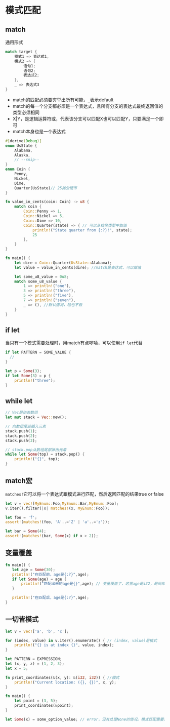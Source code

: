 # 模式匹配

## match

通用形式
```rust
match target {
    模式1 => 表达式1,
    模式2 => {
        语句1;
        语句2;
        表达式2;
    },
    _ => 表达式3
}
```

- match的匹配必须要穷举出所有可能，`_`表示default
- match的每一个分支都必须是一个表达式，且所有分支的表达式最终返回值的类型必须相同
- X|Y，是逻辑运算符或，代表该分支可以匹配X也可以匹配Y，只要满足一个即可
- match本身也是一个表达式



```rust
#[derive(Debug)]
enum UsState {
    Alabama,
    Alaska,
    // --snip--
}
enum Coin {
    Penny,
    Nickel,
    Dime,
    Quarter(UsState)// 25美分硬币
}

fn value_in_cents(coin: Coin) -> u8 {
    match coin {
        Coin::Penny => 1,
        Coin::Nickel => 5,
        Coin::Dime => 10,
        Coin::Quarter(state) => { // 可以从枚举类型中取值
            println!("State quarter from {:?}!", state);
            25
        },
    }
}

fn main() {
    let dire = Coin::Quarter(UsState::Alabama);
    let value = value_in_cents(dire); //match是表达式，可以赋值

    let some_u8_value = 0u8;
    match some_u8_value {
        1 => println!("one"),
        3 => println!("three"),
        5 => println!("five"),
        7 => println!("seven"),
        _ => (), //默认情况，啥也不做
    }
}
```

## if let

当只有一个模式需要处理时，用match有点啰嗦，可以使用`if let`代替

```rust
if let PATTERN = SOME_VALUE {
  //
}
```

```rust
let p = Some(3);
if let Some(3) = p {
    println!("three");
}
```

## while let

```rust
// Vec是动态数组
let mut stack = Vec::new();

// 向数组尾部插入元素
stack.push(1);
stack.push(2);
stack.push(3);

// stack.pop从数组尾部弹出元素
while let Some(top) = stack.pop() {
    println!("{}", top);
}
```

## match宏

`matches!`它可以将一个表达式跟模式进行匹配，然后返回匹配的结果true or false

```rust
let v = vec![MyEnum::Foo,MyEnum::Bar,MyEnum::Foo];
v.iter().filter(|x| matches!(x, MyEnum::Foo));

let foo = 'f';
assert!(matches!(foo, 'A'..='Z' | 'a'..='z'));

let bar = Some(4);
assert!(matches!(bar, Some(x) if x > 2));
```

## 变量覆盖

```rust
fn main() {
   let age = Some(30);
   println!("在匹配前，age是{:?}",age);
   if let Some(age) = age {
       println!("匹配出来的age是{}",age); // 变量覆盖了，这里age是i32，是局部变量
   }

   println!("在匹配后，age是{:?}",age);
}
```

## 一切皆模式

```rust
let v = vec!['a', 'b', 'c'];

for (index, value) in v.iter().enumerate() { // (index, value)是模式
    println!("{} is at index {}", value, index);
}

let PATTERN = EXPRESSION;
let (x, y, z) = (1, 2, 3);
let x = 5;

fn print_coordinates(&(x, y): &(i32, i32)) { //模式
    println!("Current location: ({}, {})", x, y);
}

fn main() {
    let point = (3, 5);
    print_coordinates(&point);
}

let Some(x) = some_option_value; // error，没有处理None的情况。模式匹配需要处理所有可能情况。
```